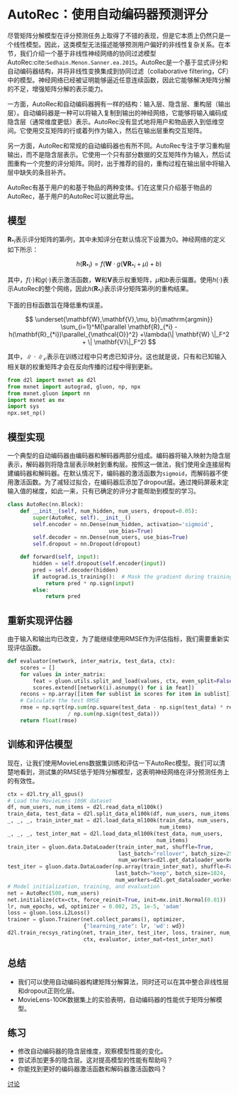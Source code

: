 # AutoRec：使用自动编码器预测评分

尽管矩阵分解模型在评分预测任务上取得了不错的表现，但是它本质上仍然只是一个线性模型。因此，这类模型无法描述能够预测用户偏好的非线性复杂关系。在本节，我们介绍一个基于非线性神经网络的协同过滤模型AutoRec:cite:`Sedhain.Menon.Sanner.ea.2015`。AutoRec是一个基于显式评分和自动编码器结构，并将非线性变换集成到协同过滤（collaborative filtering，CF）中的模型。神经网络已经被证明能够逼近任意连续函数，因此它能够解决矩阵分解的不足，增强矩阵分解的表示能力。

一方面，AutoRec和自动编码器拥有一样的结构：输入层、隐含层、重构层（输出层）。自动编码器是一种可以将输入复制到输出的神经网络，它能够将输入编码成隐含层（通常维度更低）表示。AutoRec没有显式地将用户和物品嵌入到低维空间。它使用交互矩阵的行或着列作为输入，然后在输出层重构交互矩阵。

另一方面，AutoRec和常规的自动编码器也有所不同。AutoRec专注于学习重构层输出，而不是隐含层表示。它使用一个只有部分数据的交互矩阵作为输入，然后试图重构一个完整的评分矩阵。同时，出于推荐的目的，重构过程在输出层中将输入层中缺失的条目补齐。

AutoRec有基于用户的和基于物品的两种变体。们在这里只介绍基于物品的AutoRec，基于用户的AutoRec可以据此导出。

## 模型

$\mathbf{R}_{*i}$表示评分矩阵的第$i$列，其中未知评分在默认情况下设置为0。神经网络的定义如下所示：

$$
h(\mathbf{R}_{*i}) = f(\mathbf{W} \cdot g(\mathbf{V} \mathbf{R}_{*i} + \mu) + b)
$$

其中，$f(\cdot)$和$g(\cdot)$表示激活函数，$\mathbf{W}$和$\mathbf{V}$表示权重矩阵，$\mu$和$b$表示偏置。使用$h( \cdot )$表示AutoRec的整个网络，因此$h(\mathbf{R}_{*i})$表示评分矩阵第$i$列的重构结果。

下面的目标函数旨在降低重构误差。

$$
\underset{\mathbf{W},\mathbf{V},\mu, b}{\mathrm{argmin}} \sum_{i=1}^M{\parallel \mathbf{R}_{*i} - h(\mathbf{R}_{*i})\parallel_{\mathcal{O}}^2} +\lambda(\| \mathbf{W} \|_F^2 + \| \mathbf{V}\|_F^2)
$$

其中，$\| \cdot \|_{\mathcal{O}}$表示在训练过程中只考虑已知评分。这也就是说，只有和已知输入相关联的权重矩阵才会在反向传播的过程中得到更新。

```python
from d2l import mxnet as d2l
from mxnet import autograd, gluon, np, npx
from mxnet.gluon import nn
import mxnet as mx
import sys
npx.set_np()
```

## 模型实现

一个典型的自动编码器由编码器和解码器两部分组成。编码器将输入映射为隐含层表示，解码器则将隐含层表示映射到重构层。按照这一做法，我们使用全连接层构建编码器和解码器。在默认情况下，编码器的激活函数为`sigmoid`，而解码器不使用激活函数。为了减轻过拟合，在编码器后添加了dropout层。通过掩码屏蔽未定输入值的梯度，如此一来，只有已确定的评分才能帮助到模型的学习。

```python
class AutoRec(nn.Block):
    def __init__(self, num_hidden, num_users, dropout=0.05):
        super(AutoRec, self).__init__()
        self.encoder = nn.Dense(num_hidden, activation='sigmoid',
                                use_bias=True)
        self.decoder = nn.Dense(num_users, use_bias=True)
        self.dropout = nn.Dropout(dropout)

    def forward(self, input):
        hidden = self.dropout(self.encoder(input))
        pred = self.decoder(hidden)
        if autograd.is_training():  # Mask the gradient during training
            return pred * np.sign(input)
        else:
            return pred
```

## 重新实现评估器

由于输入和输出均已改变，为了能继续使用RMSE作为评估指标，我们需要重新实现评估函数。

```python
def evaluator(network, inter_matrix, test_data, ctx):
    scores = []
    for values in inter_matrix:
        feat = gluon.utils.split_and_load(values, ctx, even_split=False)
        scores.extend([network(i).asnumpy() for i in feat])
    recons = np.array([item for sublist in scores for item in sublist])
    # Calculate the test RMSE
    rmse = np.sqrt(np.sum(np.square(test_data - np.sign(test_data) * recons))
                   / np.sum(np.sign(test_data)))
    return float(rmse)
```

## 训练和评估模型

现在，让我们使用MovieLens数据集训练和评估一下AutoRec模型。我们可以清楚地看到，测试集的RMSE低于矩阵分解模型，这表明神经网络在评分预测任务上的有效性。

```python
ctx = d2l.try_all_gpus()
# Load the MovieLens 100K dataset
df, num_users, num_items = d2l.read_data_ml100k()
train_data, test_data = d2l.split_data_ml100k(df, num_users, num_items)
_, _, _, train_inter_mat = d2l.load_data_ml100k(train_data, num_users,
                                                num_items)
_, _, _, test_inter_mat = d2l.load_data_ml100k(test_data, num_users,
                                               num_items)
train_iter = gluon.data.DataLoader(train_inter_mat, shuffle=True,
                                   last_batch="rollover", batch_size=256,
                                   num_workers=d2l.get_dataloader_workers())
test_iter = gluon.data.DataLoader(np.array(train_inter_mat), shuffle=False,
                                  last_batch="keep", batch_size=1024,
                                  num_workers=d2l.get_dataloader_workers())
# Model initialization, training, and evaluation
net = AutoRec(500, num_users)
net.initialize(ctx=ctx, force_reinit=True, init=mx.init.Normal(0.01))
lr, num_epochs, wd, optimizer = 0.002, 25, 1e-5, 'adam'
loss = gluon.loss.L2Loss()
trainer = gluon.Trainer(net.collect_params(), optimizer,
                        {"learning_rate": lr, 'wd': wd})
d2l.train_recsys_rating(net, train_iter, test_iter, loss, trainer, num_epochs,
                        ctx, evaluator, inter_mat=test_inter_mat)
```

## 总结

* 我们可以使用自动编码器构建矩阵分解算法，同时还可以在其中整合非线性层和dropout正则化层。
* MovieLens-100K数据集上的实验表明，自动编码器的性能优于矩阵分解模型。

## 练习

* 修改自动编码器的隐含层维度，观察模型性能的变化。
* 尝试添加更多的隐含层。这对提高模型的性能有帮助吗？
* 你能找到更好的编码器激活函数和解码器激活函数吗？

[讨论](https://discuss.d2l.ai/t/401)
